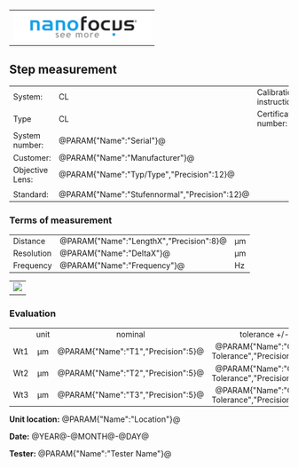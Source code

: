 <!--   EvalAlgoName=NF_NED_MScan_Abnahme_Steps_LS -->


||
|-:|
|![](logo.png)|


## Step measurement 

|||||
|-|-|-|-|
|System: |  CL |Calibration instruction:| VDI/VDE 2655 Part 1.2|
|Type|   CL | Certificate number: |@PARAM{"Name":"Serial"}@-@YEAR@@MONTH@@DAY@|
|System number:| @PARAM{"Name":"Serial"}@|||
|Customer:| @PARAM{"Name":"Manufacturer"}@|||
|Objective Lens: | @PARAM{"Name":"Typ/Type","Precision":12}@ |||
| |  |||
|Standard: |@PARAM{"Name":"Stufennormal","Precision":12}@|||

### Terms of measurement 

||||
|-|-|-|
|Distance|@PARAM{"Name":"LengthX","Precision":8}@|  µm|
|Resolution|@PARAM{"Name":"DeltaX"}@ |µm|
|Frequency| @PARAM{"Name":"Frequency"}@ |Hz|
 


||
|:-:|
| ![](Steps_LS.svg)| 

 
### Evaluation

|||||||
|:-:|:-:|:-:|:-:|:-:|:-:|
| |unit   |nominal  | tolerance  +/- | actual | status|
| Wt1   | µm | @PARAM{"Name":"T1","Precision":5}@ |    @PARAM{"Name":"Groove Tolerance","Precision":12}@|  @PARAM{"Name":"StepHeight1","Precision":5}@ | <span id="StepHeight1control"> </span>|
| Wt2   | µm| @PARAM{"Name":"T2","Precision":5}@  |    @PARAM{"Name":"Groove Tolerance","Precision":12}@ |  @PARAM{"Name":"StepHeight2","Precision":5}@ | <span id="StepHeight2control"> </span>|
| Wt3   | µm| @PARAM{"Name":"T3","Precision":5}@  |    @PARAM{"Name":"Groove Tolerance","Precision":12}@ |  @PARAM{"Name":"StepHeight3","Precision":5}@ | <span id="StepHeight3control"> </span>|
 
 

__Unit location:__ @PARAM{"Name":"Location"}@

__Date:__ @YEAR@-@MONTH@-@DAY@ 

__Tester:__ @PARAM{"Name":"Tester Name"}@
 

<div id="sumresults">  </div>

<script>

var PARAM = @PJSON{"Set":0}@;
var META = @MJSON{"Set":0}@;
 
 var tolerance =  @PARAM{"Name":"Groove Tolerance"}@;
var status1 ="";


var value1 =  @PARAM{"Name":"StepHeight1"}@;
var nominal1 = @PARAM{"Name":"T1"}@;
var status1 ="";
 
if(  value1 < nominal1-tolerance || value1 > nominal1+tolerance) 
{
  status1 = "not Ok";
} 
else
{
  status1 = "Ok";
}
document.getElementById("StepHeight1control").innerHTML = status1;

 
var value2 =  @PARAM{"Name":"StepHeight2"}@;
var nominal2 = @PARAM{"Name":"T2"}@;
var status2 ="";
if(  value2 < nominal2-tolerance || value2 > nominal2+tolerance) 
{
  status2 = "not Ok";
} 
else
{
  status2 = "Ok";
}

document.getElementById("StepHeight2control").innerHTML = status2;



 
var value3 =  @PARAM{"Name":"StepHeight3"}@;
var nominal3 = @PARAM{"Name":"T3"}@;
var status3 ="";
if(  value3 < nominal3-tolerance || value3 > nominal3+tolerance) 
{
  status3 = "not Ok";
} 
else
{
  status3 = "Ok";
}
document.getElementById("StepHeight3control").innerHTML = status3;
 
 
 
 
 
 
 

var Result = {"value":0,"nominal":0,"status":"","timestamp":0};

Result["value"] = value1;
Result["nominal"] = nominal1;
Result["status"] = status1;
Result["timestamp"] = Date.now();
sessionStorage.setItem(document.title+"Result1_T1", JSON.stringify(Result));

Result["value"] = value2;
Result["nominal"] = nominal2;
Result["status"] = status2;
Result["timestamp"] = Date.now();
sessionStorage.setItem(document.title+"Result2_T2", JSON.stringify(Result));

Result["value"] = value3;
Result["nominal"] = nominal3;
Result["status"] = status3;
Result["timestamp"] = Date.now();
sessionStorage.setItem(document.title+"Result3_T3", JSON.stringify(Result));
</script>

 